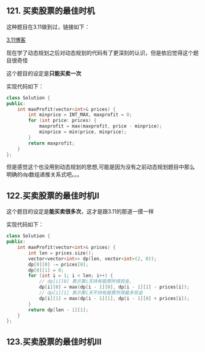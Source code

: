 ## 121. 买卖股票的最佳时机

这种题目在3.11做到过，链接如下： 

[3.11博客](https://github.com/SorryQin/LeetCode_1th/blob/main/3.11.md)

现在学了动态规划之后对动态规划的代码有了更深刻的认识，但是依旧觉得这个题目很奇怪

这个题目的设定是**只能买卖一次**

实现代码如下：

```c++
class Solution {
public:
    int maxProfit(vector<int>& prices) {
        int minprice = INT_MAX, maxprofit = 0;
        for (int price: prices) {
            maxprofit = max(maxprofit, price - minprice);
            minprice = min(price, minprice);
        }
        return maxprofit;
    }
};
```

但是感觉这个也没用到动态规划的思想,可能是因为没有之前动态规划题目中那么明确的dp数组递推关系式吧。。。

## 122.买卖股票的最佳时机II  

这个题目的设定是**能买卖很多次**，这才是跟3.11的那道一摸一样

实现代码如下：

```c++
class Solution {
public:
    int maxProfit(vector<int>& prices) {
        int len = prices.size();
        vector<vector<int>> dp(len, vector<int>(2, 0));
        dp[0][0] -= prices[0];
        dp[0][1] = 0;
        for (int i = 1; i < len; i++) {
            // dp[i][0] 表示第i天持有股票所得现金。
            dp[i][0] = max(dp[i - 1][0], dp[i - 1][1] - prices[i]); 
            // dp[i][1] 表示第i天不持有股票所得最多现金
            dp[i][1] = max(dp[i - 1][1], dp[i - 1][0] + prices[i]);
        }
        return dp[len - 1][1];
    }
};
```

## 123.买卖股票的最佳时机III  




